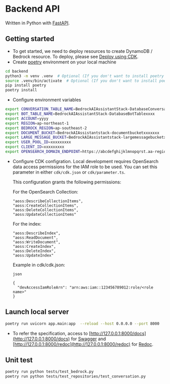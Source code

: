 # Backend API

Written in Python with [FastAPI](https://fastapi.tiangolo.com/).

## Getting started

- To get started, we need to deploy resources to create DynamoDB / Bedrock resource. To deploy, please see [Deploy using CDK](../README.md#deploy-using-cdk).
- Create [poetry](https://python-poetry.org/) environment on your local machine

```sh
cd backend
python3 -m venv .venv  # Optional (If you don't want to install poetry on your env)
source .venv/bin/activate  # Optional (If you don't want to install poetry on your env)
pip install poetry
poetry install
```

- Configure environment variables

```sh
export CONVERSATION_TABLE_NAME=BedrockAIAssistantStack-DatabaseConversationTablexxxx
export BOT_TABLE_NAME=BedrockAIAssistantStack-DatabaseBotTablexxxx
export ACCOUNT=yyyy
export REGION=ap-northeast-1
export BEDROCK_REGION=ap-southeast-2
export DOCUMENT_BUCKET=BedrockAIAssistantstack-documentbucketxxxxxxx
export LARGE_MESSAGE_BUCKET=BedrockAIAssistantstack-largemessagebucketxxx
export USER_POOL_ID=xxxxxxxxx
export CLIENT_ID=xxxxxxxxx
export OPENSEARCH_DOMAIN_ENDPOINT=https://abcdefghijklmnopqrst.aa-region-1.aoss.amazonaws.com
```

- Configure CDK configration.
Local development requires OpenSearch data access permissions for the IAM role to be used. You can set this parameter in either `cdk/cdk.json` or `cdk/parameter.ts`.

  This configuration grants the following permissions:

  For the OpenSearch Collection:

    ```
    "aoss:DescribeCollectionItems",
    "aoss:CreateCollectionItems", 
    "aoss:DeleteCollectionItems",
    "aoss:UpdateCollectionItems"
    ```

  For the index:

    ```
    "aoss:DescribeIndex", 
    "aoss:ReadDocument", 
    "aoss:WriteDocument",
    "aoss:CreateIndex",
    "aoss:DeleteIndex",
    "aoss:UpdateIndex"
    ```

  Example in cdk/cdk.json:
    ```
    json 

    {
      "devAccessIamRoleArn": "arn:aws:iam::123456789012:role/<role name>"
    }
    ```

## Launch local server

```sh
poetry run uvicorn app.main:app  --reload --host 0.0.0.0 --port 8000
```

- To refer the specification, access to [http://127.0.0.1:8000/docs](http://127.0.0.1:8000/docs) for [Swagger](https://swagger.io/) and [http://127.0.0.1:8000/redoc](http://127.0.0.1:8000/redoc) for [Redoc](https://github.com/Redocly/redoc).

## Unit test

```sh
poetry run python tests/test_bedrock.py
poetry run python tests/test_repositories/test_conversation.py
```
